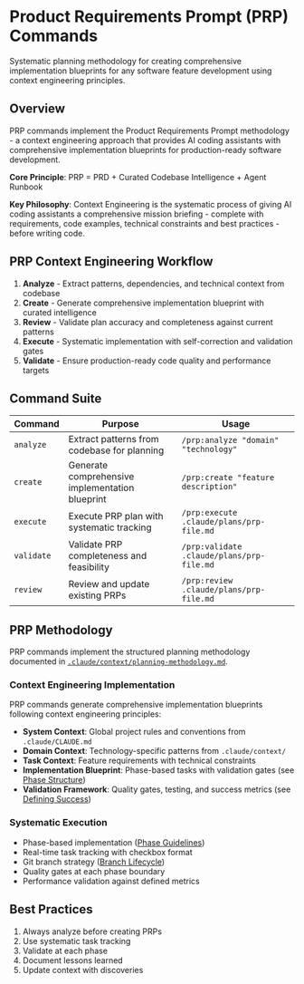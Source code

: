 # Product Requirements Prompt (PRP) Commands

Systematic planning methodology for creating comprehensive implementation blueprints for any software feature development using context engineering principles.

## Overview
PRP commands implement the Product Requirements Prompt methodology - a context engineering approach that provides AI coding assistants with comprehensive implementation blueprints for production-ready software development.

**Core Principle**: PRP = PRD + Curated Codebase Intelligence + Agent Runbook

**Key Philosophy**: Context Engineering is the systematic process of giving AI coding assistants a comprehensive mission briefing - complete with requirements, code examples, technical constraints and best practices - before writing code.

## PRP Context Engineering Workflow
1. **Analyze** - Extract patterns, dependencies, and technical context from codebase
2. **Create** - Generate comprehensive implementation blueprint with curated intelligence
3. **Review** - Validate plan accuracy and completeness against current patterns
4. **Execute** - Systematic implementation with self-correction and validation gates
5. **Validate** - Ensure production-ready code quality and performance targets

## Command Suite

| Command | Purpose | Usage |
|---------|---------|-------|
| `analyze` | Extract patterns from codebase for planning | `/prp:analyze "domain" "technology"` |
| `create` | Generate comprehensive implementation blueprint | `/prp:create "feature description"` |
| `execute` | Execute PRP plan with systematic tracking | `/prp:execute .claude/plans/prp-file.md` |
| `validate` | Validate PRP completeness and feasibility | `/prp:validate .claude/plans/prp-file.md` |
| `review` | Review and update existing PRPs | `/prp:review .claude/plans/prp-file.md` |

## PRP Methodology

PRP commands implement the structured planning methodology documented in [`.claude/context/planning-methodology.md`](../../context/planning-methodology.md).

### Context Engineering Implementation
PRP commands generate comprehensive implementation blueprints following context engineering principles:
- **System Context**: Global project rules and conventions from `.claude/CLAUDE.md`
- **Domain Context**: Technology-specific patterns from `.claude/context/`
- **Task Context**: Feature requirements with technical constraints
- **Implementation Blueprint**: Phase-based tasks with validation gates (see [Phase Structure](../../context/planning-methodology.md#phase-based-development))
- **Validation Framework**: Quality gates, testing, and success metrics (see [Defining Success](../../context/planning-methodology.md#success-metrics))

### Systematic Execution
- Phase-based implementation ([Phase Guidelines](../../context/planning-methodology.md#phase-guidelines))
- Real-time task tracking with checkbox format
- Git branch strategy ([Branch Lifecycle](../../context/planning-methodology.md#git-branch-strategy))
- Quality gates at each phase boundary
- Performance validation against defined metrics

## Best Practices
1. Always analyze before creating PRPs
2. Use systematic task tracking
3. Validate at each phase
4. Document lessons learned
5. Update context with discoveries